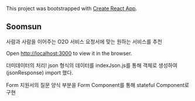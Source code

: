 This project was bootstrapped with [Create React App](https://github.com/facebook/create-react-app).

## Soomsun

사람과 사람을 이어주는 O2O 서비스
요청서에 맞는 원하는 서비스를 추천

Open [http://localhost:3000](http://localhost:3000) to view it in the browser.

더미데이터의 처리!
json 형식의 데이터를 indexJson.js를 통해 객체로 생성하여(jsonResponse) import 했다.

Form
지원서의 질문 양식 부분을 Form Component를 통해 stateful Component로 구현
